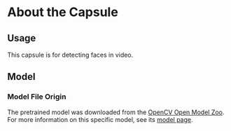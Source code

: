 # About the Capsule
## Usage
This capsule is for detecting faces in video. 

## Model
###  Model File Origin
The pretrained model was downloaded from the
[OpenCV Open Model Zoo][open model zoo]. 
For more information on this specific model, see its [model page][model page].

[open model zoo]: https://github.com/opencv/open_model_zoo
[model page]: https://docs.openvinotoolkit.org/2021.3/omz_models_model_face_detection_adas_0001.html

